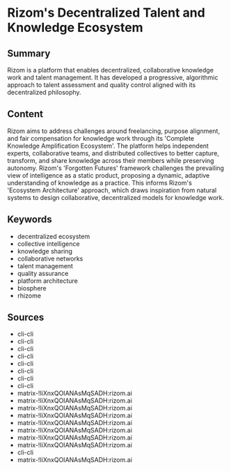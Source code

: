 # Rizom's Decentralized Talent and Knowledge Ecosystem

## Summary
Rizom is a platform that enables decentralized, collaborative knowledge work and talent management. It has developed a progressive, algorithmic approach to talent assessment and quality control aligned with its decentralized philosophy.

## Content
Rizom aims to address challenges around freelancing, purpose alignment, and fair compensation for knowledge work through its 'Complete Knowledge Amplification Ecosystem'. The platform helps independent experts, collaborative teams, and distributed collectives to better capture, transform, and share knowledge across their members while preserving autonomy. Rizom's 'Forgotten Futures' framework challenges the prevailing view of intelligence as a static product, proposing a dynamic, adaptive understanding of knowledge as a practice. This informs Rizom's 'Ecosystem Architecture' approach, which draws inspiration from natural systems to design collaborative, decentralized models for knowledge work.

## Keywords

- decentralized ecosystem
- collective intelligence
- knowledge sharing
- collaborative networks
- talent management
- quality assurance
- platform architecture
- biosphere
- rhizome

## Sources

- cli-cli
- cli-cli
- cli-cli
- cli-cli
- cli-cli
- cli-cli
- cli-cli
- cli-cli
- matrix-!IiXnxQOIANAsMqSADH:rizom.ai
- matrix-!IiXnxQOIANAsMqSADH:rizom.ai
- matrix-!IiXnxQOIANAsMqSADH:rizom.ai
- matrix-!IiXnxQOIANAsMqSADH:rizom.ai
- matrix-!IiXnxQOIANAsMqSADH:rizom.ai
- matrix-!IiXnxQOIANAsMqSADH:rizom.ai
- matrix-!IiXnxQOIANAsMqSADH:rizom.ai
- matrix-!IiXnxQOIANAsMqSADH:rizom.ai
- cli-cli
- matrix-!IiXnxQOIANAsMqSADH:rizom.ai
